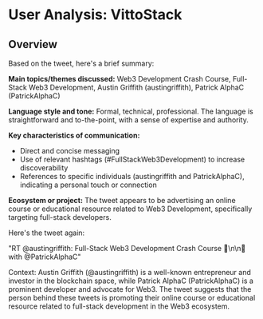 # User Analysis: VittoStack

## Overview

Based on the tweet, here's a brief summary:

**Main topics/themes discussed:** Web3 Development Crash Course, Full-Stack Web3 Development, Austin Griffith (austingriffith), Patrick AlphaC (PatrickAlphaC)

**Language style and tone:** Formal, technical, professional. The language is straightforward and to-the-point, with a sense of expertise and authority.

**Key characteristics of communication:**

* Direct and concise messaging
* Use of relevant hashtags (#FullStackWeb3Development) to increase discoverability
* References to specific individuals (austingriffith and PatrickAlphaC), indicating a personal touch or connection

**Ecosystem or project:** The tweet appears to be advertising an online course or educational resource related to Web3 Development, specifically targeting full-stack developers.

Here's the tweet again:

"RT @austingriffith: Full-Stack Web3 Development Crash Course 🚀\n\n🐐 with @PatrickAlphaC"

Context: Austin Griffith (@austingriffith) is a well-known entrepreneur and investor in the blockchain space, while Patrick AlphaC (PatrickAlphaC) is a prominent developer and advocate for Web3. The tweet suggests that the person behind these tweets is promoting their online course or educational resource related to full-stack development in the Web3 ecosystem.